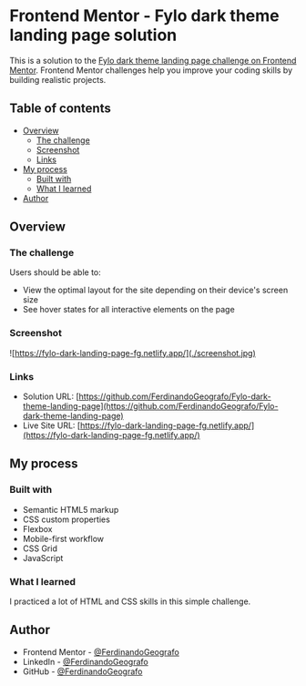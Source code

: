 # Frontend Mentor - Fylo dark theme landing page solution

This is a solution to the [Fylo dark theme landing page challenge on Frontend Mentor](https://www.frontendmentor.io/challenges/fylo-dark-theme-landing-page-5ca5f2d21e82137ec91a50fd). Frontend Mentor challenges help you improve your coding skills by building realistic projects.

## Table of contents

- [Overview](#overview)
  - [The challenge](#the-challenge)
  - [Screenshot](#screenshot)
  - [Links](#links)
- [My process](#my-process)
  - [Built with](#built-with)
  - [What I learned](#what-i-learned)
- [Author](#author)

## Overview

### The challenge

Users should be able to:

- View the optimal layout for the site depending on their device's screen size
- See hover states for all interactive elements on the page

### Screenshot

![https://fylo-dark-landing-page-fg.netlify.app/](./screenshot.jpg)

### Links

- Solution URL: [https://github.com/FerdinandoGeografo/Fylo-dark-theme-landing-page](https://github.com/FerdinandoGeografo/Fylo-dark-theme-landing-page)
- Live Site URL: [https://fylo-dark-landing-page-fg.netlify.app/](https://fylo-dark-landing-page-fg.netlify.app/)

## My process

### Built with

- Semantic HTML5 markup
- CSS custom properties
- Flexbox
- Mobile-first workflow
- CSS Grid
- JavaScript

### What I learned

I practiced a lot of HTML and CSS skills in this simple challenge.

## Author

- Frontend Mentor - [@FerdinandoGeografo](https://www.frontendmentor.io/profile/FerdinandoGeografo)
- LinkedIn - [@FerdinandoGeografo](https://www.linkedin.com/in/ferdinandogeografo/)
- GitHub - [@FerdinandoGeografo](https://github.com/FerdinandoGeografo/)
